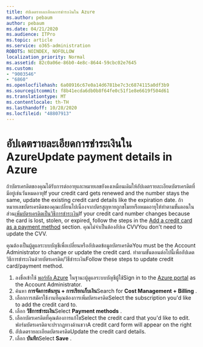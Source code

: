 ```yaml
---
title: อัปเดตรายละเอียดการชำระเงินใน Azure
ms.author: pebaum
author: pebaum
ms.date: 04/21/2020
ms.audience: ITPro
ms.topic: article
ms.service: o365-administration
ROBOTS: NOINDEX, NOFOLLOW
localization_priority: Normal
ms.assetid: 82c0a06e-86b0-4e8c-8644-59cbc02e7645
ms.custom:
- "9003546"
- "6860"
ms.openlocfilehash: 6a08916c67e0a14d6781be7c3c6874115a0df3b9
ms.sourcegitcommit: f8b41ecda6db0b8f64fe0c51f1e8e6619f504d61
ms.translationtype: MT
ms.contentlocale: th-TH
ms.lasthandoff: 10/28/2020
ms.locfileid: "48807913"
---
```

# <a name="update-payment-details-in-azure"></a><span data-ttu-id="fe836-102">อัปเดตรายละเอียดการชำระเงินใน Azure</span><span class="sxs-lookup"><span data-stu-id="fe836-102">Update payment details in Azure</span></span>

<span data-ttu-id="fe836-103">ถ้าบัตรเครดิตของคุณได้รับการต่ออายุและหมายเลขยังคงเหมือนเดิมให้อัปเดตรายละเอียดบัตรเครดิตที่มีอยู่เช่นวันหมดอายุ</span><span class="sxs-lookup"><span data-stu-id="fe836-103">If your credit card gets renewed and the number stays the same, update the existing credit card details like the expiration date.</span></span> <span data-ttu-id="fe836-104">ถ้าหมายเลขบัตรเครดิตของคุณเปลี่ยนไปเนื่องจากบัตรสูญหายถูกขโมยหรือหมดอายุให้ทำตามขั้นตอนในส่วน[เพิ่มบัตรเครดิตเป็นวิธีการชำระเงิน](https://docs.microsoft.com/azure/cost-management-billing/manage/change-credit-card?WT.mc_id=Portal-Microsoft_Azure_Support#addcard)</span><span class="sxs-lookup"><span data-stu-id="fe836-104">If your credit card number changes because the card is lost, stolen, or expired, follow the steps in the [Add a credit card as a payment method](https://docs.microsoft.com/azure/cost-management-billing/manage/change-credit-card?WT.mc_id=Portal-Microsoft_Azure_Support#addcard) section.</span></span> <span data-ttu-id="fe836-105">คุณไม่จำเป็นต้องอัปเด CVV</span><span class="sxs-lookup"><span data-stu-id="fe836-105">You don't need to update the CVV.</span></span>

<span data-ttu-id="fe836-106">คุณต้องเป็นผู้ดูแลระบบบัญชีเพื่อเปลี่ยนหรืออัปเดตข้อมูลบัตรเครดิต</span><span class="sxs-lookup"><span data-stu-id="fe836-106">You must be the Account Administrator to change or update the credit card.</span></span> <span data-ttu-id="fe836-107">ทำตามขั้นตอนต่อไปนี้เพื่ออัปเดตวิธีการชำระเงินด้วยบัตรเครดิต/วิธีชำระเงิน</span><span class="sxs-lookup"><span data-stu-id="fe836-107">Follow these steps to update credit card/payment method.</span></span>

1. <span data-ttu-id="fe836-108">ลงชื่อเข้าใช้ [พอร์ทัล Azure](https://portal.azure.com/) ในฐานะผู้ดูแลระบบบัญชีผู้ใช้</span><span class="sxs-lookup"><span data-stu-id="fe836-108">Sign in to the [Azure portal](https://portal.azure.com/) as the Account Administrator.</span></span>
2. <span data-ttu-id="fe836-109">ค้นหา **การจัดการต้นทุน + การเรียกเก็บเงิน**</span><span class="sxs-lookup"><span data-stu-id="fe836-109">Search for **Cost Management + Billing** .</span></span>
3. <span data-ttu-id="fe836-110">เลือกการสมัครใช้งานที่คุณต้องการเพิ่มบัตรเครดิต</span><span class="sxs-lookup"><span data-stu-id="fe836-110">Select the subscription you'd like to add the credit card to.</span></span>
4. <span data-ttu-id="fe836-111">เลือก **วิธีการชำระเงิน**</span><span class="sxs-lookup"><span data-stu-id="fe836-111">Select **Payment methods** .</span></span>
5. <span data-ttu-id="fe836-112">เลือกบัตรเครดิตที่คุณต้องการแก้ไข</span><span class="sxs-lookup"><span data-stu-id="fe836-112">Select the credit card that you'd like to edit.</span></span> <span data-ttu-id="fe836-113">ฟอร์มบัตรเครดิตจะปรากฏทางด้านขวา</span><span class="sxs-lookup"><span data-stu-id="fe836-113">A credit card form will appear on the right</span></span>
6. <span data-ttu-id="fe836-114">อัปเดตรายละเอียดบัตรเครดิต</span><span class="sxs-lookup"><span data-stu-id="fe836-114">Update the credit card details.</span></span>
7. <span data-ttu-id="fe836-115">เลือก **บันทึก**</span><span class="sxs-lookup"><span data-stu-id="fe836-115">Select **Save** .</span></span>
